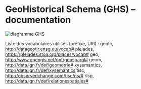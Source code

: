 GeoHistorical Schema (GHS) – documentation
===

![diagramme GHS](https://github.com/geoTirroirs/geoSnippets/blob/master/ghs/schema.png)

Liste des vocabulaires utilisés (préfixe, URI) :
geotir, http://datageotir.ensg.eu/vocab#
pleiades, https://pleiades.stoa.org/places/vocab#
geo, http://www.opengis.net/ont/geosparql#
geom, http://data.ign.fr/def/geometrie#
xysemantics, http://data.ign.fr/def/xysemantics
tisc, http://observedchange.com/tisc/ns/#
rlsp, http://data.ign.fr/def/relationsspatiales#
